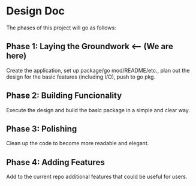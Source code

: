 # Design Doc

The phases of this project will go as follows:

## Phase 1: Laying the Groundwork <-- (We are here)

Create the application, set up package/go mod/README/etc., plan out the design for the basic features (including I/O), push to go pkg.

## Phase 2: Building Funcionality

Execute the design and build the basic package in a simple and clear way.

## Phase 3: Polishing

Clean up the code to become more readable and elegant.

## Phase 4: Adding Features

Add to the current repo additional features that could be useful for users.
